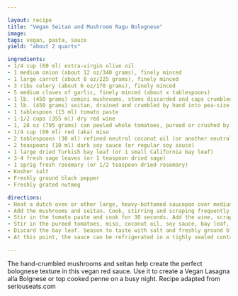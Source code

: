 ```yaml
---

layout: recipe
title: "Vegan Seitan and Mushroom Ragu Bolognese"
image:
tags: vegan, pasta, sauce
yield: "about 2 quarts"

ingredients:
- 1/4 cup (60 ml) extra-virgin olive oil
- 1 medium onion (about 12 oz/340 grams), finely minced
- 1 large carrot (about 8 oz/225 grams), finely minced
- 3 ribs celery (about 6 oz/170 grams), finely minced
- 5 medium cloves of garlic, finely minced (about x tablespoons)
- 1 lb. (450 grams) cemini mushrooms, stems discarded and caps crumbled by hand into pea-size morsels
- 1 lb. (450 grams) seitan, drained and crumbled by hand into pea-size morsels
- 1 tablespoon (15 ml) tomato paste
- 1-1/2 cups (355 ml) dry red wine
- 1, 28 oz (795 grams) can peeled whole tomatoes, pureed or crushed by hand
- 1/4 cup (60 ml) red (aka) miso
- 2 tablespoons (30 ml) refined neutral coconut oil (or another neutral oil like canola, safflower or peanut)
- 2 teaspoons (10 ml) dark soy sauce (or regular soy sauce)
- 1 large dried Turkish bay leaf (or 1 small California bay leaf)
- 3-4 fresh sage leaves (or 1 teaspoon dried sage)
- 1 sprig fresh rosemary (or 1/2 teaspoon dried rosemary)
- Kosher salt
- Freshly ground black pepper
- Freshly grated nutmeg

directions:
- Heat a dutch oven or other large, heavy-bottomed saucepan over medium-high heat. When the pan is hot, add the olive oil. Heat until shimmering. Add the onion, carrot, and celery. Cook, stirring and scraping frequently, until the onion is just beginning to turn golden, about 7 minutes. Add the garlic and cook until fragrant, about 1 minute more.
- Add the mushrooms and seitan. Cook, stirring and scraping frequently, until the water in the mushrooms and seitan evaporates and a light brown film begins to develop on the bottom of the pot, about x minutes.
- Stir in the tomato paste and cook for 30 seconds. Add the wine, scraping up any browned bits from the bottom of the pot, and bring to a boil. Reduce the heat and simmer until the wine has nearly evaporated and no longer smells of alcohol, about 5 minutes.
- Stir in the pureed tomatoes, miso, coconut oil, soy sauce, bay leaf, sage, and rosemary. Bring the mixture back to a simmer and cook until the sauce has reduced and thickened, about 30 minutes.
- Discard the bay leaf. Season to taste with salt and freshly ground black pepper. Stir in a few scrapings of nutmeg.
- At this point, the sauce can be refrigerated in a tighly sealed container for about a week or frozen for up to 3 months. Reheat before proceeding to make Vegan Lasagna alla Bolognese.

---
```


The hand-crumbled mushrooms and seitan help create the perfect bolognese texture in this vegan red sauce. Use it to create a Vegan Lasagna alla Bolgnese or top cooked penne on a busy night. Recipe adapted from seriouseats.com
